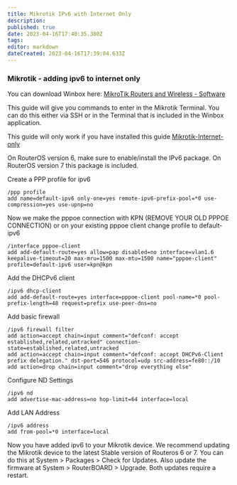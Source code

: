 ```yaml
---
title: Mikrotik IPv6 with Internet Only
description: 
published: true
date: 2023-04-16T17:40:35.380Z
tags: 
editor: markdown
dateCreated: 2023-04-16T17:39:04.633Z
---
```


### Mikrotik - adding ipv6 to internet only

You can download Winbox here: [ MikroTik Routers and Wireless - Software](https://mikrotik.com/download)

This guide will give you commands to enter in the Mikrotik Terminal. You can do this either via SSH or in the Terminal that is included in the Winbox application.

This guide will only work if you have installed this guide [Mikrotik-Internet-only](/guides/mikrotik/kpn/Mikrotik-Internet-only)

On RouterOS version 6, make sure to enable/install the IPv6 package. On RouterOS version 7 this package is included. 

Create a PPP profile for ipv6

```
/ppp profile
add name=default-ipv6 only-one=yes remote-ipv6-prefix-pool=*0 use-compression=yes use-upnp=no
```
Now we make the pppoe connection with KPN (REMOVE YOUR OLD PPPOE CONNECTION)
or on your existing pppoe client change profile to default-ipv6

```
/interface pppoe-client
add add-default-route=yes allow=pap disabled=no interface=vlan1.6 keepalive-timeout=20 max-mru=1500 max-mtu=1500 name="pppoe-client" profile=default-ipv6 user=kpn@kpn
```

Add the DHCPv6 client

```
/ipv6 dhcp-client
add add-default-route=yes interface=pppoe-client pool-name=*0 pool-prefix-length=48 request=prefix use-peer-dns=no
```

Add basic firewall

```
/ipv6 firewall filter
add action=accept chain=input comment="defconf: accept established,related,untracked" connection-state=established,related,untracked
add action=accept chain=input comment="defconf: accept DHCPv6-Client prefix delegation." dst-port=546 protocol=udp src-address=fe80::/10
add action=drop chain=input comment="drop everything else"
```

Configure ND Settings

```
/ipv6 nd
add advertise-mac-address=no hop-limit=64 interface=local
```

Add LAN Address

``` 
/ipv6 address
add from-pool=*0 interface=local
```

Now you have added ipv6 to your Mikrotik device. We recommend updating the Mikrotik device to the latest Stable version of Routeros 6 or 7. You can do this at System > Packages > Check for Updates. Also update the firmware at System > RouterBOARD > Upgrade. Both updates require a restart. 